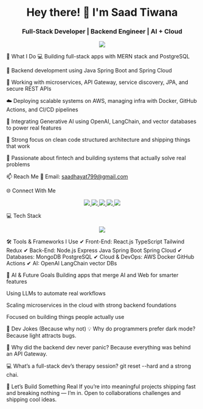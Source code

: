 <h1 align="center">Hey there! 👋 I'm Saad Tiwana</h1> <h3 align="center">Full-Stack Developer | Backend Engineer | AI + Cloud</h3> <p align="center"> <img src="https://readme-typing-svg.herokuapp.com?color=%2336BCF7&size=30&center=true&vCenter=true&width=700&height=50&lines=Building+real+stuff+that+actually+works.;Code+deploy+scale+repeat.;MERN+%7C+Java+Spring+%7C+Cloud+%7C+AI;Zero+regret%2C+100%25+debugging+mode.%F0%9F%9A%80" /> </p>
🚀 What I Do
💻 Building full-stack apps with MERN stack and PostgreSQL

🧱 Backend development using Java Spring Boot and Spring Cloud

🔁 Working with microservices, API Gateway, service discovery, JPA, and secure REST APIs

☁️ Deploying scalable systems on AWS, managing infra with Docker, GitHub Actions, and CI/CD pipelines

🤖 Integrating Generative AI using OpenAI, LangChain, and vector databases to power real features

🧾 Strong focus on clean code structured architecture and shipping things that work

💸 Passionate about fintech and building systems that actually solve real problems

📫 Reach Me
📩 Email: saadhayat799@gmail.com

🌐 Connect With Me
<p align="center"> <a href="https://www.linkedin.com/in/malik-saad-hayat-276370277/" target="_blank"> <img src="https://img.shields.io/badge/LinkedIn-%230077B5.svg?style=for-the-badge&logo=linkedin&logoColor=white" /> </a> <a href="https://www.facebook.com/profile.php?id=100084420220302" target="_blank"> <img src="https://img.shields.io/badge/Facebook-%231877F2.svg?style=for-the-badge&logo=facebook&logoColor=white" /> </a> <a href="https://instagram.com/saadhtiwana" target="_blank"> <img src="https://img.shields.io/badge/Instagram-%23E4405F.svg?style=for-the-badge&logo=instagram&logoColor=white" /> </a> <a href="https://www.hackerrank.com/saadhayat799" target="_blank"> <img src="https://img.shields.io/badge/HackerRank-2EC866?style=for-the-badge&logo=hackerrank&logoColor=white" /> </a> <a href="https://www.leetcode.com/saadhtiwana" target="_blank"> <img src="https://img.shields.io/badge/LeetCode-FFA116?style=for-the-badge&logo=leetcode&logoColor=white" /> </a> </p>
💻 Tech Stack
<p align="center"> <img src="https://skillicons.dev/icons?i=js,ts,react,nodejs,express,mongodb,java,spring,docker,postgres,git,github,linux,tailwind,figma,py,aws" /> </p>
🛠️ Tools & Frameworks I Use
✔ Front-End: React.js TypeScript Tailwind Redux
✔ Back-End: Node.js Express Java Spring Boot Spring Cloud
✔ Databases: MongoDB PostgreSQL
✔ Cloud & DevOps: AWS Docker GitHub Actions
✔ AI: OpenAI LangChain vector DBs

🧠 AI & Future Goals
Building apps that merge AI and Web for smarter features

Using LLMs to automate real workflows

Scaling microservices in the cloud with strong backend foundations

Focused on building things people actually use

🐍 Dev Jokes (Because why not)
💡 Why do programmers prefer dark mode?
Because light attracts bugs.

🚀 Why did the backend dev never panic?
Because everything was behind an API Gateway.

💻 What’s a full-stack dev’s therapy session?
git reset --hard and a strong chai.

🤝 Let’s Build Something Real
If you’re into meaningful projects shipping fast and breaking nothing — I’m in.
Open to collaborations challenges and shipping cool ideas.
